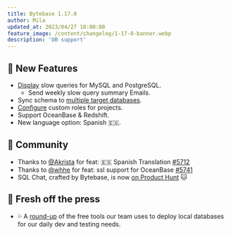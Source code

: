 ```yaml
---
title: Bytebase 1.17.0
author: Mila
updated_at: 2023/04/27 18:00:00
feature_image: /content/changelog/1-17-0-banner.webp
description: 'OB support'
---
```


## 🚀 New Features

- [Display](https://docs.bytebase.com/slow-query/overview) slow queries for MySQL and PostgreSQL.
  - Send weekly slow query summary Emails.
- Sync schema to [multiple target databases](https://docs.bytebase.com/change-database/synchronize-schema).
- [Configure](https://docs.bytebase.com/administration/custom-roles) custom roles for projects.
- Support OceanBase & Redshift.
- New language option: Spanish 🇪🇸.

## 🎠 Community

- Thanks to [@Akrista](https://github.com/Akrista) for feat: 🇪🇸 Spanish Translation [\#5712](https://github.com/bytebase/bytebase/pull/5712)
- Thanks to [@whhe](https://github.com/whhe) for feat: ssl support for OceanBase [\#5741](https://github.com/bytebase/bytebase/pull/5741)
- SQL Chat, crafted by Bytebase, is now [on Product Hunt](https://www.producthunt.com/products/sql-chat) 🐱

## 📰 Fresh off the press

- 💦 A [round-up](/blog/free-tools-to-start-local-database-on-mac) of the free tools our team uses to deploy local databases for our daily dev and testing needs.

<IncludeBlock url="/docs/get-started/install/install-upgrade"></IncludeBlock>
